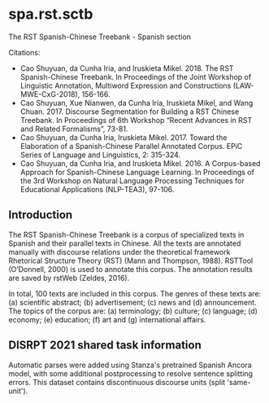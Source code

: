 # spa.rst.sctb

The RST Spanish-Chinese Treebank - Spanish section

Citations:

  * Cao Shuyuan, da Cunha Iria, and Iruskieta Mikel. 2018. The RST Spanish-Chinese Treebank. In Proceedings of the Joint Workshop of Linguistic Annotation, Multiword Expression and Constructions (LAW-MWE-CxG-2018), 156-166. 
  * Cao Shuyuan, Xue Nianwen, da Cunha Iria, Iruskieta Mikel, and Wang Chuan. 2017. Discourse Segmentation for Building a RST Chinese Treebank. In Proceedings of 6th Workshop “Recent Advances in RST and Related Formalisms”, 73-81.
  * Cao Shuyuan, da Cunha Iria, Iruskieta Mikel. 2017. Toward the Elaboration of a Spanish-Chinese Parallel Annotated Corpus. EPiC Series of Language and Linguistics, 2: 315-324.
  * Cao Shuyuan, da Cunha Iria, and Iruskieta Mikel. 2016. A Corpus-based Approach for Spanish-Chinese Language Learning. In Proceedings of the 3rd Workshop on Natural Language Processing Techniques for Educational Applications (NLP-TEA3), 97-106. 

## Introduction

﻿The RST Spanish-Chinese Treebank is a corpus of specialized texts in Spanish and their parallel texts in Chinese. All the texts are annotated manually with discourse relations under the theoretical framework Rhetorical Structure Theory (RST) (Mann and Thompson, 1988). RSTTool (O’Donnell, 2000) is used to annotate this corpus. The annotation results are saved by rstWeb (Zeldes, 2016). 

In total, 100 texts are included in this corpus. The genres of these texts are: (a) scientific abstract; (b) advertisement; (c) news and (d) announcement. The topics of the corpus are: (a) terminology; (b) culture; (c) language; (d) economy; (e) education; (f) art and (g) international affairs.

## DISRPT 2021 shared task information

Automatic parses were added using Stanza's pretrained Spanish Ancora model, with some additional postprocessing to resolve sentence splitting errors. This dataset contains discontinuous discourse units (split 'same-unit').